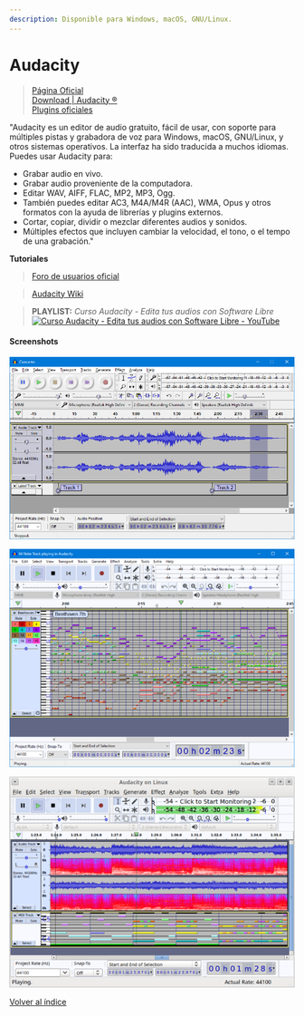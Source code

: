 ```yaml
---
description: Disponible para Windows, macOS, GNU/Linux.
---
```


# Audacity

> [Página Oficial](https://www.audacityteam.org/)\
> [Download | Audacity ®](https://www.audacityteam.org/download/)\
> [Plugins oficiales](https://plugins.audacityteam.org/)

"Audacity es un editor de audio gratuito, fácil de usar, con soporte para múltiples pistas y grabadora de voz para Windows, macOS, GNU/Linux, y otros sistemas operativos. La interfaz ha sido traducida a muchos idiomas. Puedes usar Audacity para:

* Grabar audio en vivo.
* Grabar audio proveniente de la computadora.
* Editar WAV, AIFF, FLAC, MP2, MP3, Ogg.
* También puedes editar AC3, M4A/M4R (AAC), WMA, Opus y otros formatos con la ayuda de librerías y plugins externos.
* Cortar, copiar, dividir o mezclar diferentes audios y sonidos.
* Múltiples efectos que incluyen cambiar la velocidad, el tono, o el tempo de una grabación."

**Tutoriales**

> [Foro de usuarios oficial](https://forum.audacityteam.org/)

> [Audacity Wiki](https://wiki.audacityteam.org/wiki/Audacity\_Wiki\_Home\_Page)

> **PLAYLIST:** _Curso Audacity - Edita tus audios con Software Libre_ [![Curso Audacity - Edita tus audios con Software Libre - YouTube](https://img.youtube.com/vi/aC\_A4j6M6sY/0.jpg)](https://www.youtube.com/playlist?list=PLLLaU95AMQPoKFG2ei-CN\_b9rBXuetdcD)

#### Screenshots

![](<../.gitbook/assets/image (27).png>)

![](<../.gitbook/assets/image (9).png>)

![](<../.gitbook/assets/image (6).png>)





[Volver al índice](../introduccion/contenidos.md)
